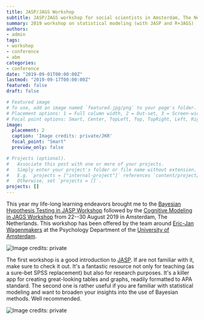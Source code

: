 ```yaml
---
title: JASP/JAGS Workshop
subtitle: JASP/JAGS workshop for social scientists in Amsterdam, The Netherlands (22--30 Aug 2019)
summary: 2019 workshop on statistical modeling (with JASP and R+JAGS)
authors:
- admin
tags:
- workshop
- conference
- abm
categories:
- conference
date: "2019-09-01T00:00:00Z"
lastmod: "2019-09-17T00:00:00Z"
featured: false
draft: false

# Featured image
# To use, add an image named `featured.jpg/png` to your page's folder.
# Placement options: 1 = Full column width, 2 = Out-set, 3 = Screen-width
# Focal point options: Smart, Center, TopLeft, Top, TopRight, Left, Right, BottomLeft, Bottom, BottomRight
image:
  placement: 2
  caption: 'Image credits: private/JKR'
  focal_point: "Smart"
  preview_only: false

# Projects (optional).
#   Associate this post with one or more of your projects.
#   Simply enter your project's folder or file name without extension.
#   E.g. `projects = ["internal-project"]` references `content/project/deep-learning/index.md`.
#   Otherwise, set `projects = []`.
projects: []
---
```

This year my life-long learning endeavors brought me to the [Bayesian Hypothesis Testing in JASP Workshop](https://jasp-stats.org/workshop/) followed by the [Cognitive Modeling in JAGS Workshop](https://jasp-stats.org/jags-workshop/) from 22--30 August 2019 in Amsterdam, The Netherlands. This workshop has been offered by the team around [Eric-Jan Wagenmakers](http://www.ejwagenmakers.com/) at the Psychology Department of the [University of Amsterdam](https://www.google.com/maps/place/University+of+Amsterdam+%E2%80%93+Department+of+Psychology/@52.3637254,4.9105367,17z/data=!3m1!4b1!4m5!3m4!1s0x47c609975f6d9e49:0xedd3bbc02e7b98ed!8m2!3d52.3637254!4d4.9127254).

![Image credits: private](/img/Amsterdam_1.jpg)


The first workshop is a good introduction to [JASP](https://jasp-stats.org/). If are not familiar with it, make sure to check it out. It's a fantastic resource not only for teaching (as a sure-bet SPSS replacement) but also for research purposes. It's a killer app for creating great-looking tables and graphs, readily formatted to APA standard. The second one is rather useful if you are familiar with statistical modeling and want to broaden your insights into the use of Bayesian methods. Well recommended.

![Image credits: private](/img/Amsterdam_2.jpg)
